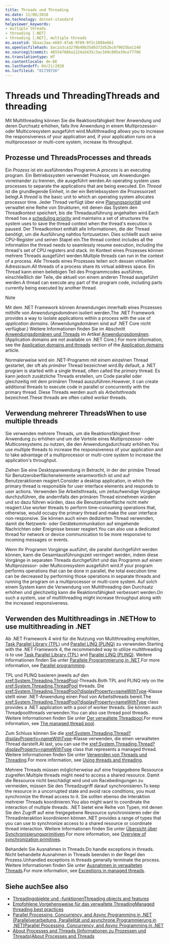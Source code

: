```yaml
---
title: Threads und Threading
ms.date: 11/08/2018
ms.technology: dotnet-standard
helpviewer_keywords:
- multiple threads
- threading [.NET]
- threading [.NET], multiple threads
ms.assetid: 5baac3aa-e603-4fa6-9f89-0f2c1084e6b1
ms.openlocfilehash: bac2a3ca3278b48b35d0372d52bcb79025ba1148
ms.sourcegitcommit: 465547886a1224a5435c3ac349c805e39ce77706
ms.translationtype: HT
ms.contentlocale: de-DE
ms.lasthandoff: 04/21/2020
ms.locfileid: "81739726"
---
```

# <a name="threads-and-threading"></a><span data-ttu-id="1e1f1-102">Threads und Threading</span><span class="sxs-lookup"><span data-stu-id="1e1f1-102">Threads and threading</span></span>

<span data-ttu-id="1e1f1-103">Mit Multithreading können Sie die Reaktionsfähigkeit Ihrer Anwendung und deren Durchsatz erhöhen, falls Ihre Anwendung in einem Multiprozessor- oder Multicoresystem ausgeführt wird.</span><span class="sxs-lookup"><span data-stu-id="1e1f1-103">Multithreading allows you to increase the responsiveness of your application and, if your application runs on a multiprocessor or multi-core system, increase its throughput.</span></span>

## <a name="processes-and-threads"></a><span data-ttu-id="1e1f1-104">Prozesse und Threads</span><span class="sxs-lookup"><span data-stu-id="1e1f1-104">Processes and threads</span></span>

<span data-ttu-id="1e1f1-105">Ein *Prozess* ist ein ausführendes Programm.</span><span class="sxs-lookup"><span data-stu-id="1e1f1-105">A *process* is an executing program.</span></span> <span data-ttu-id="1e1f1-106">Ein Betriebssystem verwendet Prozesse, um Anwendungen voneinander zu trennen, die ausgeführt werden.</span><span class="sxs-lookup"><span data-stu-id="1e1f1-106">An operating system uses processes to separate the applications that are being executed.</span></span> <span data-ttu-id="1e1f1-107">Ein *Thread* ist die grundlegende Einheit, in der ein Betriebssystem die Prozessorzeit belegt.</span><span class="sxs-lookup"><span data-stu-id="1e1f1-107">A *thread* is the basic unit to which an operating system allocates processor time.</span></span> <span data-ttu-id="1e1f1-108">Jeder Thread verfügt über eine [Planungspriorität](scheduling-threads.md) und verwaltet eine Reihe von Strukturen, mit denen das System den Threadkontext speichert, bis die Threadausführung angehalten wird.</span><span class="sxs-lookup"><span data-stu-id="1e1f1-108">Each thread has a [scheduling priority](scheduling-threads.md) and maintains a set of structures the system uses to save the thread context when the thread's execution is paused.</span></span> <span data-ttu-id="1e1f1-109">Der Threadkontext enthält alle Informationen, die der Thread benötigt, um die Ausführung nahtlos fortzusetzen. Dies schließt auch seine CPU-Register und seinen Stapel ein.</span><span class="sxs-lookup"><span data-stu-id="1e1f1-109">The thread context includes all the information the thread needs to seamlessly resume execution, including the thread's set of CPU registers and stack.</span></span> <span data-ttu-id="1e1f1-110">Im Kontext eines Prozesses können mehrere Threads ausgeführt werden.</span><span class="sxs-lookup"><span data-stu-id="1e1f1-110">Multiple threads can run in the context of a process.</span></span> <span data-ttu-id="1e1f1-111">Alle Threads eines Prozesses teilen sich dessen virtuellen Adressraum.</span><span class="sxs-lookup"><span data-stu-id="1e1f1-111">All threads of a process share its virtual address space.</span></span> <span data-ttu-id="1e1f1-112">Ein Thread kann einen beliebigen Teil des Programmcodes ausführen, einschließlich der Teile, die aktuell von einem anderen Thread ausgeführt werden.</span><span class="sxs-lookup"><span data-stu-id="1e1f1-112">A thread can execute any part of the program code, including parts currently being executed by another thread.</span></span>

> [!NOTE]
> <span data-ttu-id="1e1f1-113">Mit dem .NET Framework können Anwendungen innerhalb eines Prozesses mithilfe von *Anwendungsdomänen* isoliert werden.</span><span class="sxs-lookup"><span data-stu-id="1e1f1-113">The .NET Framework provides a way to isolate applications within a process with the use of *application domains*.</span></span> <span data-ttu-id="1e1f1-114">(Anwendungsdomänen sind auf .NET Core nicht verfügbar.) Weitere Informationen finden Sie im Abschnitt [Anwendungsdomänen und Threads](../../framework/app-domains/application-domains.md#application-domains-and-threads) im Artikel [Anwendungsdomänen](../../framework/app-domains/application-domains.md).</span><span class="sxs-lookup"><span data-stu-id="1e1f1-114">(Application domains are not available on .NET Core.) For more information, see the [Application domains and threads](../../framework/app-domains/application-domains.md#application-domains-and-threads) section of the [Application domains](../../framework/app-domains/application-domains.md) article.</span></span>

<span data-ttu-id="1e1f1-115">Normalerweise wird ein .NET-Programm mit einem einzelnen Thread gestartet, der oft als *primärer* Thread bezeichnet wird.</span><span class="sxs-lookup"><span data-stu-id="1e1f1-115">By default, a .NET program is started with a single thread, often called the *primary* thread.</span></span> <span data-ttu-id="1e1f1-116">Es kann jedoch zusätzliche Threads erstellen, um Code parallel oder gleichzeitig mit dem primären Thread auszuführen.</span><span class="sxs-lookup"><span data-stu-id="1e1f1-116">However, it can create additional threads to execute code in parallel or concurrently with the primary thread.</span></span> <span data-ttu-id="1e1f1-117">Diese Threads werden auch als *Arbeitsthreads* bezeichnet.</span><span class="sxs-lookup"><span data-stu-id="1e1f1-117">These threads are often called *worker* threads.</span></span>

## <a name="when-to-use-multiple-threads"></a><span data-ttu-id="1e1f1-118">Verwendung mehrerer Threads</span><span class="sxs-lookup"><span data-stu-id="1e1f1-118">When to use multiple threads</span></span>

<span data-ttu-id="1e1f1-119">Sie verwenden mehrere Threads, um die Reaktionsfähigkeit Ihrer Anwendung zu erhöhen und um die Vorteile eines Multiprozessor- oder Multicoresystems zu nutzen, die den Anwendungsdurchsatz erhöhen.</span><span class="sxs-lookup"><span data-stu-id="1e1f1-119">You use multiple threads to increase the responsiveness of your application and to take advantage of a multiprocessor or multi-core system to increase the application's throughput.</span></span>

<span data-ttu-id="1e1f1-120">Ziehen Sie eine Desktopanwendung in Betracht, in der der primäre Thread für Benutzeroberflächenelemente verantwortlich ist und auf Benutzeraktionen reagiert.</span><span class="sxs-lookup"><span data-stu-id="1e1f1-120">Consider a desktop application, in which the primary thread is responsible for user interface elements and responds to user actions.</span></span> <span data-ttu-id="1e1f1-121">Verwenden Sie Arbeitsthreads, um zeitaufwendige Vorgänge durchzuführen, die andernfalls den primären Thread einnehmen würden und so dazu führen würden, dass die Benutzeroberfläche nicht mehr reagiert.</span><span class="sxs-lookup"><span data-stu-id="1e1f1-121">Use worker threads to perform time-consuming operations that, otherwise, would occupy the primary thread and make the user interface non-responsive.</span></span> <span data-ttu-id="1e1f1-122">Sie können auch einen dedizierten Thread verwenden, damit die Netzwerk- oder Gerätekommunikation auf eingehende Nachrichten oder Ereignisse besser reagiert.</span><span class="sxs-lookup"><span data-stu-id="1e1f1-122">You can also use a dedicated thread for network or device communication to be more responsive to incoming messages or events.</span></span>

<span data-ttu-id="1e1f1-123">Wenn Ihr Programm Vorgänge ausführt, die parallel durchgeführt werden können, kann die Gesamtausführungszeit verringert werden, indem diese Vorgänge in separaten Threads durchgeführt und das Programm auf einem Multiprozessor- oder Multicoresystem ausgeführt wird.</span><span class="sxs-lookup"><span data-stu-id="1e1f1-123">If your program performs operations that can be done in parallel, the total execution time can be decreased by performing those operations in separate threads and running the program on a multiprocessor or multi-core system.</span></span> <span data-ttu-id="1e1f1-124">Auf solch einem System kann die Verwendung von Multithreading den Durchsatz erhöhen und gleichzeitig kann die Reaktionsfähigkeit verbessert werden.</span><span class="sxs-lookup"><span data-stu-id="1e1f1-124">On such a system, use of multithreading might increase throughput along with the increased responsiveness.</span></span>

## <a name="how-to-use-multithreading-in-net"></a><span data-ttu-id="1e1f1-125">Verwenden des Multithreadings in .NET</span><span class="sxs-lookup"><span data-stu-id="1e1f1-125">How to use multithreading in .NET</span></span>

<span data-ttu-id="1e1f1-126">Ab .NET Framework 4 wird für die Nutzung von Multithreading empfohlen, [Task Parallel Library (TPL)](../parallel-programming/task-parallel-library-tpl.md) und [Parallel LINQ (PLINQ)](../parallel-programming/introduction-to-plinq.md) zu verwenden.</span><span class="sxs-lookup"><span data-stu-id="1e1f1-126">Starting with the .NET Framework 4, the recommended way to utilize multithreading is to use [Task Parallel Library (TPL)](../parallel-programming/task-parallel-library-tpl.md) and [Parallel LINQ (PLINQ)](../parallel-programming/introduction-to-plinq.md).</span></span> <span data-ttu-id="1e1f1-127">Weitere Informationen finden Sie unter [Parallele Programmierung in .NET](../parallel-programming/index.md).</span><span class="sxs-lookup"><span data-stu-id="1e1f1-127">For more information, see [Parallel programming](../parallel-programming/index.md).</span></span>

<span data-ttu-id="1e1f1-128">TPL und PLINQ basieren jeweils auf den <xref:System.Threading.ThreadPool>-Threads.</span><span class="sxs-lookup"><span data-stu-id="1e1f1-128">Both TPL and PLINQ rely on the <xref:System.Threading.ThreadPool> threads.</span></span> <span data-ttu-id="1e1f1-129">Die <xref:System.Threading.ThreadPool?displayProperty=nameWithType>-Klasse stellt einer .NET-Anwendung einen Pool von Arbeitsthreads bereit.</span><span class="sxs-lookup"><span data-stu-id="1e1f1-129">The <xref:System.Threading.ThreadPool?displayProperty=nameWithType> class provides a .NET application with a pool of worker threads.</span></span> <span data-ttu-id="1e1f1-130">Sie können auch Threadpoolthreads verwenden.</span><span class="sxs-lookup"><span data-stu-id="1e1f1-130">You can also use thread pool threads.</span></span> <span data-ttu-id="1e1f1-131">Weitere Informationen finden Sie unter [Der verwaltete Threadpool](the-managed-thread-pool.md).</span><span class="sxs-lookup"><span data-stu-id="1e1f1-131">For more information, see [The managed thread pool](the-managed-thread-pool.md).</span></span>

<span data-ttu-id="1e1f1-132">Zum Schluss können Sie die <xref:System.Threading.Thread?displayProperty=nameWithType>-Klasse verwenden, die einen verwalteten Thread darstellt.</span><span class="sxs-lookup"><span data-stu-id="1e1f1-132">At last, you can use the <xref:System.Threading.Thread?displayProperty=nameWithType> class that represents a managed thread.</span></span> <span data-ttu-id="1e1f1-133">Weitere Informationen finden Sie unter [Verwenden von Threads und Threading](using-threads-and-threading.md).</span><span class="sxs-lookup"><span data-stu-id="1e1f1-133">For more information, see [Using threads and threading](using-threads-and-threading.md).</span></span>

<span data-ttu-id="1e1f1-134">Mehrere Threads müssen möglicherweise auf eine freigegebene Ressource zugreifen.</span><span class="sxs-lookup"><span data-stu-id="1e1f1-134">Multiple threads might need to access a shared resource.</span></span> <span data-ttu-id="1e1f1-135">Damit die Ressource nicht beschädigt wird und um Racebedingungen zu vermeiden, müssen Sie den Threadzugriff darauf synchronisieren.</span><span class="sxs-lookup"><span data-stu-id="1e1f1-135">To keep the resource in a uncorrupted state and avoid race conditions, you must synchronize the thread access to it.</span></span> <span data-ttu-id="1e1f1-136">Sie sollten ebenso die Interaktion mehrerer Threads koordinieren.</span><span class="sxs-lookup"><span data-stu-id="1e1f1-136">You also might want to coordinate the interaction of multiple threads.</span></span> <span data-ttu-id="1e1f1-137">.NET bietet eine Reihe von Typen, mit denen Sie den Zugriff auf eine freigegebene Ressource synchronisieren oder die Threadinteraktion koordinieren können.</span><span class="sxs-lookup"><span data-stu-id="1e1f1-137">.NET provides a range of types that you can use to synchronize access to a shared resource or coordinate thread interaction.</span></span> <span data-ttu-id="1e1f1-138">Weitere Informationen finden Sie unter [Übersicht über Synchronisierungsprimitiven](overview-of-synchronization-primitives.md).</span><span class="sxs-lookup"><span data-stu-id="1e1f1-138">For more information, see [Overview of synchronization primitives](overview-of-synchronization-primitives.md).</span></span>

<span data-ttu-id="1e1f1-139">Behandeln Sie Ausnahmen in Threads.</span><span class="sxs-lookup"><span data-stu-id="1e1f1-139">Do handle exceptions in threads.</span></span> <span data-ttu-id="1e1f1-140">Nicht behandelte Ausnahmen in Threads beenden in der Regel den Prozess.</span><span class="sxs-lookup"><span data-stu-id="1e1f1-140">Unhandled exceptions in threads generally terminate the process.</span></span> <span data-ttu-id="1e1f1-141">Weitere Informationen finden Sie unter [Ausnahmen in verwalteten Threads](exceptions-in-managed-threads.md).</span><span class="sxs-lookup"><span data-stu-id="1e1f1-141">For more information, see [Exceptions in managed threads](exceptions-in-managed-threads.md).</span></span>

## <a name="see-also"></a><span data-ttu-id="1e1f1-142">Siehe auch</span><span class="sxs-lookup"><span data-stu-id="1e1f1-142">See also</span></span>

- [<span data-ttu-id="1e1f1-143">Threadingobjekte und -funktionen</span><span class="sxs-lookup"><span data-stu-id="1e1f1-143">Threading objects and features</span></span>](threading-objects-and-features.md)
- [<span data-ttu-id="1e1f1-144">Empfohlene Vorgehensweise für das verwaltete Threading</span><span class="sxs-lookup"><span data-stu-id="1e1f1-144">Managed threading best practices</span></span>](managed-threading-best-practices.md)
- [<span data-ttu-id="1e1f1-145">Parallel Processing, Concurrency, and Async Programming in .NET (Parallelverarbeitung, Parallelität und asynchrone Programmierung in .NET)</span><span class="sxs-lookup"><span data-stu-id="1e1f1-145">Parallel Processing, Concurrency, and Async Programming in .NET</span></span>](../parallel-processing-and-concurrency.md)
- [<span data-ttu-id="1e1f1-146">About Processes and Threads (Informationen zu Prozessen und Threads)</span><span class="sxs-lookup"><span data-stu-id="1e1f1-146">About Processes and Threads</span></span>](/windows/desktop/procthread/about-processes-and-threads)
